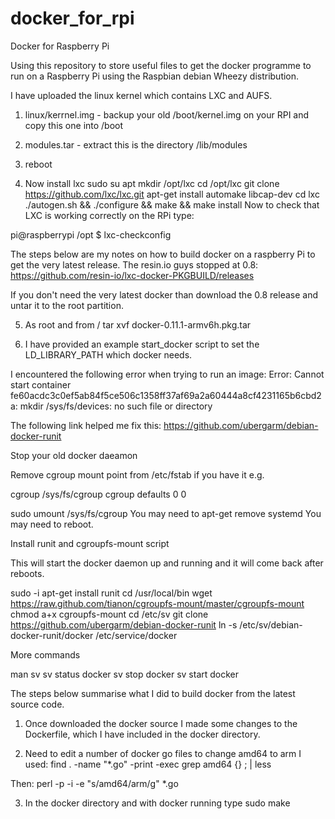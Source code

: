 docker_for_rpi
==============

Docker for Raspberry Pi

Using this repository to store useful files to get the docker programme to run on a Raspberry Pi using the Raspbian debian Wheezy distribution.

I have uploaded the linux kernel which contains LXC and AUFS.

1.  linux/kerrnel.img - backup your old /boot/kernel.img on your RPI and copy this one into /boot
2. modules.tar - extract this is the directory /lib/modules
3. reboot

4. Now install lxc
sudo su
apt 
mkdir /opt/lxc
cd /opt/lxc
git clone https://github.com/lxc/lxc.git
apt-get install automake libcap-dev
cd lxc
./autogen.sh && ./configure && make && make install
Now to check that LXC is working correctly on the RPi type:

pi@raspberrypi /opt $ lxc-checkconfig

The steps below are my notes on how to build docker on a raspberry Pi to get the very latest release. The resin.io guys stopped at 0.8:
https://github.com/resin-io/lxc-docker-PKGBUILD/releases

If you don't need the very latest docker than download the 0.8 release and untar it to the root partition.


5. As root and from / tar xvf docker-0.11.1-armv6h.pkg.tar

6. I have provided an example start_docker script to set the LD_LIBRARY_PATH which docker needs.

I encountered the following error when trying to run an image:
Error: Cannot start container fe60acdc3c0ef5ab84f5ce506c1358ff37af69a2a60444a8cf4231165b6cbd2a: mkdir /sys/fs/devices: no such file or directory

The following link helped me fix this:
https://github.com/ubergarm/debian-docker-runit


Stop your old docker daeamon

Remove cgroup mount point from /etc/fstab if you have it e.g.

cgroup /sys/fs/cgroup cgroup defaults 0 0

sudo umount /sys/fs/cgroup
You may need to apt-get remove systemd
You may need to reboot.

Install runit and cgroupfs-mount script

This will start the docker daemon up and running and it will come back after reboots.

sudo -i
apt-get install runit
cd /usr/local/bin 
wget https://raw.github.com/tianon/cgroupfs-mount/master/cgroupfs-mount
chmod a+x cgroupfs-mount
cd /etc/sv
git clone https://github.com/ubergarm/debian-docker-runit
ln -s /etc/sv/debian-docker-runit/docker /etc/service/docker

More commands

man sv
sv status docker
sv stop docker
sv start docker


The steps below summarise what I did to build docker from the latest source code. 

1. Once downloaded the docker source I made some changes to the Dockerfile, which I have included in the docker directory. 

2. Need to edit a number of docker go files to change amd64 to arm
I used:
find . -name "*.go" -print -exec grep amd64 {} \; | less

Then:
perl -p -i -e "s/amd64/arm/g" *.go

3. In the docker directory and with docker running type sudo make
